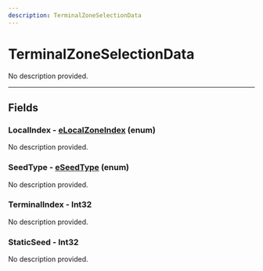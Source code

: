 ```yaml
---
description: TerminalZoneSelectionData
---
```


# TerminalZoneSelectionData

No description provided.

***

## Fields

### LocalIndex - [eLocalZoneIndex](../enum-types.md#eLocalZoneIndex) (enum)

No description provided.

### SeedType - [eSeedType](../enum-types.md#eSeedType) (enum)

No description provided.

### TerminalIndex - Int32

No description provided.

### StaticSeed - Int32

No description provided.
